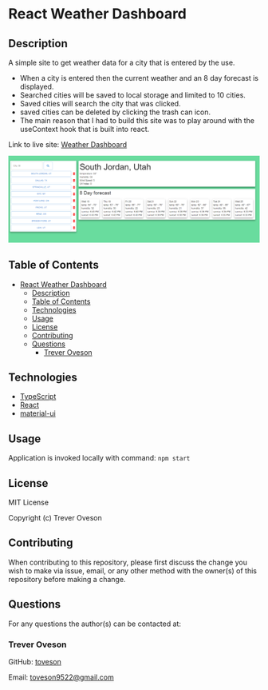 # React Weather Dashboard

## Description

A simple site to get weather data for a city that is entered by the use.
* When a city is entered then the current weather and an 8 day forecast is displayed.
* Searched cities will be saved to local storage and limited to 10 cities.
* Saved cities will search the city that was clicked.
* saved cities can be deleted by clicking the trash can icon.
* The main reason that I had to build this site was to play around with the useContext hook that is built into react.


Link to live site: [Weather Dashboard](https://toveson.github.io/react-weather-dashboard/)

![Dashboard](./src/img/weather-dashboard.png)

## Table of Contents

- [React Weather Dashboard](#react-weather-dashboard)
  - [Description](#description)
  - [Table of Contents](#table-of-contents)
  - [Technologies](#technologies)
  - [Usage](#usage)
  - [License](#license)
  - [Contributing](#contributing)
  - [Questions](#questions)
    - [Trever Oveson](#trever-oveson)

## Technologies

* [TypeScript](https://www.typescriptlang.org/)
* [React](https://reactjs.org/)
* [material-ui](https://material-ui.com/)


## Usage

Application is invoked locally with command: `npm start`

## License

MIT License

Copyright (c) Trever Oveson

## Contributing

When contributing to this repository, please first discuss the change you wish to make via issue, email, or any other method with the owner(s) of this repository before making a change.

## Questions

For any questions the author(s) can be contacted at:

### Trever Oveson

GitHub: [toveson](https://github.com/toveson)

Email: toveson9522@gmail.com